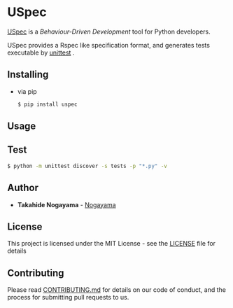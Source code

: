 # USpec

[USpec](https://github.com/MountainField/uspec) is a *Behaviour-Driven Development* tool for Python developers.

USpec provides a Rspec like specification format, and generates tests executable by [unittest](https://docs.python.org/3/library/unittest.html) .



Installing
----------

- via pip

	```bash
    $ pip install uspec
    ```



Usage
-----



Test
----

```bash
$ python -m unittest discover -s tests -p "*.py" -v
```



Author
------

- **Takahide Nogayama** - [Nogayama](https://github.com/nogayama)



License
-------

This project is licensed under the MIT License - see the [LICENSE](./LICENSE) file for details



Contributing
------------

Please read [CONTRIBUTING.md](./CONTRIBUTING.md) for details on our code of conduct, and the process for submitting pull requests to us.


